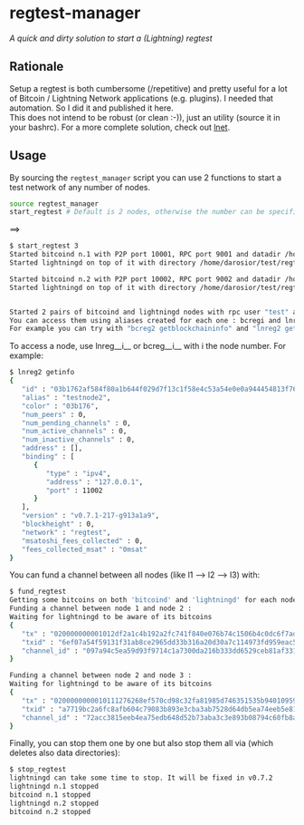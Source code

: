 # regtest-manager
*A quick and dirty solution to start a (Lightning) regtest*  
  
## Rationale
  
Setup a regtest is both cumbersome (/repetitive) and pretty useful for a lot of Bitcoin / Lightning Network applications (e.g. plugins). I needed that automation. So I did it and published it here.  
This does not intend to be robust (or clean :-)), just an utility (source it in your bashrc). For a more complete solution, check out [lnet](https://github.com/cdecker/lnet).  
  
## Usage
  
By sourcing the `regtest_manager` script you can use 2 functions to start a test network of any number of nodes.  
```bash
source regtest_manager
start_regtest # Default is 2 nodes, otherwise the number can be specified as an argument
```
==>
```bash
$ start_regtest 3
Started bitcoind n.1 with P2P port 10001, RPC port 9001 and datadir /home/darosior/test/regtest/bcdir1
Started lightningd on top of it with directory /home/darosior/test/regtest/lndir1

Started bitcoind n.2 with P2P port 10002, RPC port 9002 and datadir /home/darosior/test/regtest/bcdir2
Started lightningd on top of it with directory /home/darosior/test/regtest/lndir2


Started 2 pairs of bitcoind and lightningd nodes with rpc user "test" and pass "test".
You can access them using aliases created for each one : bcregi and lnregi with i the node number for bitcoin-cli and lightning cli.
For example you can try with "bcreg2 getblockchaininfo" and "lnreg2 getinfo"
```
To access a node, use lnreg__i__ or bcreg__i__ with i the node number. For example:
```bash
$ lnreg2 getinfo
{
   "id" : "03b1762af584f80a1b644f029d7f13c1f58e4c53a54e0e0a944454813f76a86b2f",
   "alias" : "testnode2",
   "color" : "03b176",
   "num_peers" : 0,
   "num_pending_channels" : 0,
   "num_active_channels" : 0,
   "num_inactive_channels" : 0,
   "address" : [],
   "binding" : [
      {
         "type" : "ipv4",
         "address" : "127.0.0.1",
         "port" : 11002
      }
   ],
   "version" : "v0.7.1-217-g913a1a9",
   "blockheight" : 0,
   "network" : "regtest",
   "msatoshi_fees_collected" : 0,
   "fees_collected_msat" : "0msat"
}
```
You can fund a channel between all nodes (like l1 --> l2 --> l3) with:
```bash
$ fund_regtest
Getting some bitcoins on both 'bitcoind' and 'lightningd' for each node
Funding a channel between node 1 and node 2 :
Waiting for lightningd to be aware of its bitcoins
{
   "tx" : "020000000001012df2a1c4b192a2fc741f840e076b74c1506b4c0dc6f7ad8aac00c1a1b10fa93c0100000000ffffffff02a08601000000000022002033327d832c3d4a234c605c9ede6dbcb399440d6ae68bcb310be244a31a3839faa942993b00000000160014028d6e1310ab72afb6102859c0b289f686a7264602483045022100844bb79d9b007713cc7ea27ae78f9cef31829c892edcc5737311516c08142a3502207c329763740644128c0125e42421b6fa7e5e557663676af88a151eb036e95a350121026b1bf2a838e6e262d280c70007e0d1729d116f143053c35a3fffe174d9cc01a900000000",
   "txid" : "6ef07a54f59131f31ab8ce2965dd33b316a20d30a7c114973fd959eac5947a09",
   "channel_id" : "097a94c5ea59d93f9714c1a7300da216b333dd6529ceb81af33191f5547af06e"
}

Funding a channel between node 2 and node 3 :
Waiting for lightningd to be aware of its bitcoins
{
   "tx" : "0200000000010111276268ef570cd98c32fa81985d746351535b94010959e8fbb8c77cb3689d690100000000ffffffff02a0860100000000002200201eef1f82e3f08951a7ed585ded129fbee0b56fae0663294e90ae824813245f35a942993b00000000160014d67ee0343bc0189c63b2d8f2e0cd63cb8683d8ea02483045022100e0875e1d1770c9a7c439b4bbe1065ed7e5ab9b74e06c6318106febc8f7f23ec602202f6da17be93f4b83bd2acd876e9b3647d3088be3aaa3a2b14de5db07aacb6631012102a5be7ce4872a3c50cb8ed05e59bc42bd54bf796c28754984fc9c4fbfc0823f8b00000000",
   "txid" : "a7719bc2a6fc8afb604c79083b893e3cba3ab7528d64db5ea74eeb5e81c3ac72",
   "channel_id" : "72acc3815eeb4ea75edb648d52b73aba3c3e893b08794c60fb8afca6c29b71a7"
}
```
Finally, you can stop them one by one but also stop them all via (which deletes also data directories):
```bash
$ stop_regtest 
lightningd can take some time to stop. It will be fixed in v0.7.2
lightningd n.1 stopped
bitcoind n.1 stopped
lightningd n.2 stopped
bitcoind n.2 stopped
```
